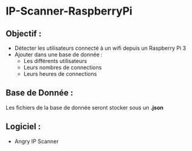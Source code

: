 # IP-Scanner-RaspberryPi

## Objectif :
- Détecter les utilisateurs connecté à un wifi depuis un Raspberry Pi 3
- Ajouter dans une base de donnée :
  - Les différents utilisateurs
  - Leurs nombres de connections
  - Leurs heures de connections

## Base de Donnée :
Les fichiers de la base de donnée seront stocker sous un **.json**

## Logiciel :
- Angry IP Scanner
